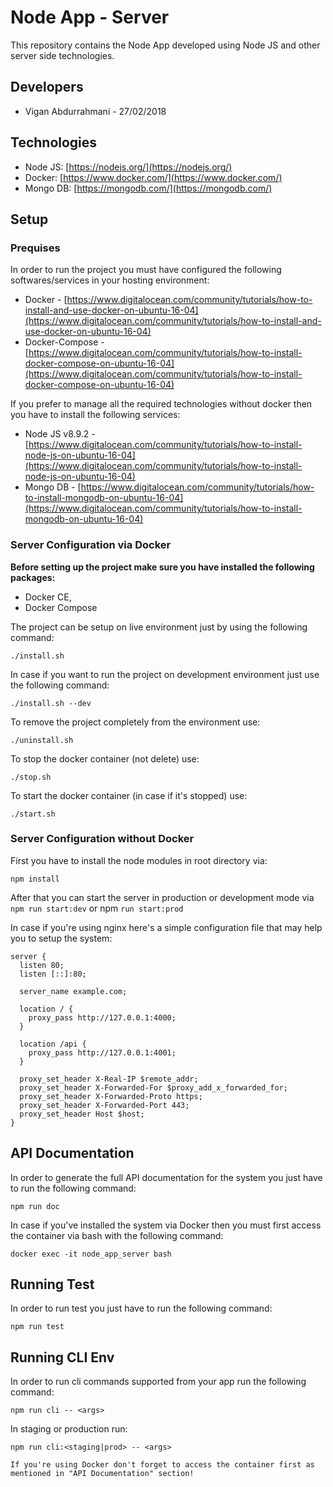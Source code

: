 # Node App - Server

This repository contains the Node App developed using Node JS and other server side technologies.


## Developers
* Vigan Abdurrahmani - 27/02/2018


## Technologies ##
* Node JS: [https://nodejs.org/](https://nodejs.org/)
* Docker: [https://www.docker.com/](https://www.docker.com/)
* Mongo DB: [https://mongodb.com/](https://mongodb.com/)


## Setup

### Prequises
In order to run the project you must have configured the following softwares/services in your hosting environment:
* Docker - [https://www.digitalocean.com/community/tutorials/how-to-install-and-use-docker-on-ubuntu-16-04](https://www.digitalocean.com/community/tutorials/how-to-install-and-use-docker-on-ubuntu-16-04)
* Docker-Compose - [https://www.digitalocean.com/community/tutorials/how-to-install-docker-compose-on-ubuntu-16-04](https://www.digitalocean.com/community/tutorials/how-to-install-docker-compose-on-ubuntu-16-04)

If you prefer to manage all the required technologies without docker then you have to install the following services:
* Node JS v8.9.2 - [https://www.digitalocean.com/community/tutorials/how-to-install-node-js-on-ubuntu-16-04](https://www.digitalocean.com/community/tutorials/how-to-install-node-js-on-ubuntu-16-04)
* Mongo DB - [https://www.digitalocean.com/community/tutorials/how-to-install-mongodb-on-ubuntu-16-04](https://www.digitalocean.com/community/tutorials/how-to-install-mongodb-on-ubuntu-16-04)


### Server Configuration via Docker

**Before setting up the project make sure you have installed the following packages:**
* Docker CE,
* Docker Compose

The project can be setup on live environment just by using the following command:
```terminal
./install.sh
```

In case if you want to run the project on development environment just use the following command:
```terminal
./install.sh --dev
```

To remove the project completely from the environment use:
```terminal
./uninstall.sh
```

To stop the docker container (not delete) use:
```terminal
./stop.sh
```

To start the docker container (in case if it's stopped) use:
```terminal
./start.sh
```

### Server Configuration without Docker
First you have to install the node modules in root directory via:
```terminal
npm install
```

After that you can start the server in production or development mode via `npm run start:dev` or npm `run start:prod`

In case if you're using nginx here's a simple configuration file that may help you to setup the system:
```nginx
server {
  listen 80;
  listen [::]:80;

  server_name example.com;

  location / {
    proxy_pass http://127.0.0.1:4000;
  }

  location /api {
    proxy_pass http://127.0.0.1:4001;
  }

  proxy_set_header X-Real-IP $remote_addr;
  proxy_set_header X-Forwarded-For $proxy_add_x_forwarded_for;
  proxy_set_header X-Forwarded-Proto https;
  proxy_set_header X-Forwarded-Port 443;
  proxy_set_header Host $host;
}
```


## API Documentation
In order to generate the full API documentation for the system you just have to run the following command:
```terminal
npm run doc
```

In case if you've installed the system via Docker then you must first access the container via bash with the following command:
```terminal
docker exec -it node_app_server bash
```

## Running Test
In order to run test you just have to run the following command:
```terminal
npm run test
```

## Running CLI Env
In order to run cli commands supported from your app run the following command:
```terminal
npm run cli -- <args>
```
In staging or production run:
```terminal
npm run cli:<staging|prod> -- <args>

If you're using Docker don't forget to access the container first as mentioned in "API Documentation" section!